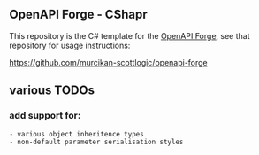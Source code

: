 ## OpenAPI Forge - CShapr

This repository is the C# template for the [OpenAPI Forge](https://github.com/ColinEberhardt/openapi-forge), see that repository for usage instructions:

https://github.com/murcikan-scottlogic/openapi-forge

## various TODOs

### add support for:

    - various object inheritence types
    - non-default parameter serialisation styles

